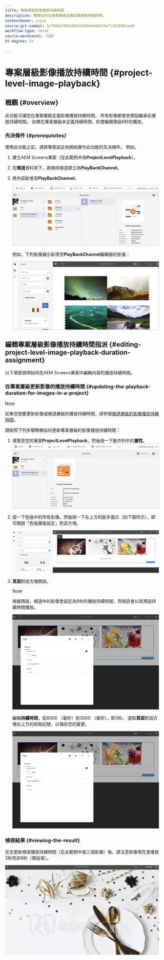 ```yaml
---
title: 專案層級影像播放持續時間
description: 瞭解如何在專案層級定義影像播放持續時間。
contentOwner: jsyal
source-git-commit: 1cf90de7892d051b2b94b4dd57de7135269b1ee8
workflow-type: tm+mt
source-wordcount: '329'
ht-degree: 1%

---
```



# 專案層級影像播放持續時間 {#project-level-image-playback}

## 概觀 {#overview}

此功能可讓您在專案層級定義影像播放持續時間。 所有影像都會依預設繼承此播放持續時間。 如果在專案層級未定義持續時間，則會繼續預設8秒的播放。

### 先決條件 {#prerequisites}

使用此功能之前，請將專案設定為開始實作此功能的先決條件。 例如，

1. 建立AEM Screens專案（在此範例中為&#x200B;**ProjectLevelPlayback**）。
1. 在&#x200B;**頻道**&#x200B;資料夾下，將順序頻道建立為&#x200B;**PlayBackChannel**。
1. 將內容新增至&#x200B;**PlayBackChannel**。

   ![個資產](assets/image_playback1.png)

   例如，下列影像展示新增至&#x200B;**PlayBackChannel**&#x200B;編輯器的影像：

   ![個資產](assets/image_playback2.png)

## 編輯專案層級影像播放持續時間指派 {#editing-project-level-image-playback-duration-assignment}

以下章節說明如何在AEM Screens專案中編輯內容的播放持續時間。

### 在專案層級更新影像的播放持續時間 {#updating-the-playback-duration-for-images-in-a-project}


>[!NOTE]
>
>如果您想要更新影像或頻道層級的播放持續時間，請參閱[頻道層級的影像播放持續時間](channel-level-image-playback.md)。

請依照下列步驟瞭解如何更新專案層級的影像播放持續時間：

1. 導覽至您的專案&#x200B;**ProjectLevelPlayback**，然後按一下動作列中的&#x200B;**屬性**。
   ![個資產](assets/image_playback3.png)

1. 按一下色版中的所有影像，然後按一下左上方的扳手圖示（如下圖所示），即可開啟「色版層級設定」對話方塊。

   ![screen_shot_2019-06-25at95945am](assets/screen_shot_2019-06-25at95945am.png)

1. **頁面**&#x200B;對話方塊開啟。

   >[!NOTE]
   >
   >根據預設，頻道中的影像會設定為8秒的播放持續時間，而視訊會以其預設持續時間播放。

   ![screen_shot_2019-06-25at100343am](assets/screen_shot_2019-06-25at100343am.png)

   編輯&#x200B;**持續時間**，從8000 （毫秒）到3000 （毫秒），即3秒。 選取&#x200B;**頁面**&#x200B;對話方塊右上方的核取記號，以儲存您的變更。

   ![screen_shot_2019-06-25at101527am](assets/screen_shot_2019-06-25at101527am.png)

### 檢視結果 {#viewing-the-result}

在您更新頻道播放持續時間（在此範例中是三個影像）後，請注意影像現在會播放3秒而非8秒（預設值）。

![channel_preview](assets/channel_preview.gif)

